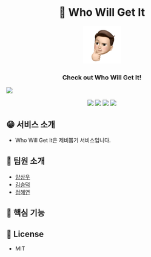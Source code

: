 <h1 align="center">🎲 Who Will Get It</h1>
<div align="center">
<img src="whowillgetit\src\assets\images\users\user1.svg" width="100" height="100">
</div>
<h3 align="center">Check out Who Will Get It!</h3>
<img src="whowillgetit\src\assets\images\operation.gif">

<p align="center">
    <img src="https://img.shields.io/badge/html5-%23E34F26.svg?style=for-the-badge&logo=html5&logoColor=white"/>
    <img src="https://img.shields.io/badge/css3-%231572B6.svg?style=for-the-badge&logo=css3&logoColor=white"/>
    <img src="https://img.shields.io/badge/javascript-%23323330.svg?style=for-the-badge&logo=javascript&logoColor=%23F7DF1E"/>
    <img src="https://img.shields.io/badge/react-%2320232a.svg?style=for-the-badge&logo=react&logoColor=%2361DAFB"/>
</p>

## 😁 서비스 소개
- Who Will Get It은 제비뽑기 서비스입니다. 

## 👬 팀원 소개
- [양상우](https://github.com/IGhost-P)
- [김승덕](https://github.com/kimseungdeok)
- [정혜연](https://github.com/HY219)


## 🎯 핵심 기능


## 📝 License
- MIT